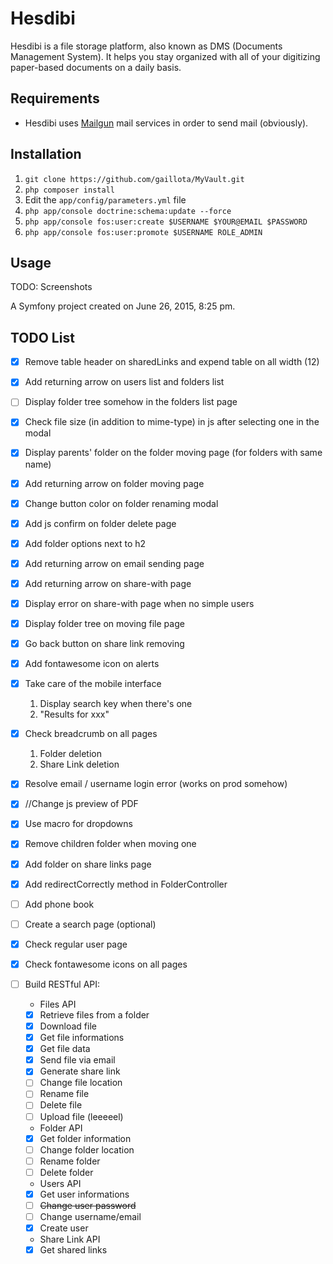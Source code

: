 # Hesdibi
Hesdibi is a file storage platform, also known as DMS (Documents Management System).
It helps you stay organized with all of your digitizing paper-based documents on a daily basis.

## Requirements
* Hesdibi uses [Mailgun](https://www.mailgun.com/) mail services in order to send mail (obviously).

## Installation
1. `git clone https://github.com/gaillota/MyVault.git`
2. `php composer install`
3. Edit the `app/config/parameters.yml` file
4. `php app/console doctrine:schema:update --force`
5. `php app/console fos:user:create $USERNAME $YOUR@EMAIL $PASSWORD`
6. `php app/console fos:user:promote $USERNAME ROLE_ADMIN`

## Usage

TODO: Screenshots

A Symfony project created on June 26, 2015, 8:25 pm.

TODO List
-----
- [x] Remove table header on sharedLinks and expend table on all width (12)
- [x] Add returning arrow on users list and folders list
- [ ] Display folder tree somehow in the folders list page
- [x] Check file size (in addition to mime-type) in js after selecting one in the modal
- [x] Display parents' folder on the folder moving page (for folders with same name)
- [x] Add returning arrow on folder moving page
- [x] Change button color on folder renaming modal
- [x] Add js confirm on folder delete page
- [x] Add folder options next to h2
- [x] Add returning arrow on email sending page
- [x] Add returning arrow on share-with page
- [x] Display error on share-with page when no simple users
- [x] Display folder tree on moving file page
- [x] Go back button on share link removing
- [x] Add fontawesome icon on alerts
- [x] Take care of the mobile interface
  1. Display search key when there's one
  2. "Results for xxx"
- [x] Check breadcrumb on all pages
  1. Folder deletion
  2. Share Link deletion
- [x] Resolve email / username login error (works on prod somehow)
- [x] //Change js preview of PDF
- [x] Use macro for dropdowns
- [x] Remove children folder when moving one
- [x] Add folder on share links page
- [x] Add redirectCorrectly method in FolderController
- [ ] Add phone book
- [ ] Create a search page (optional)
- [x] Check regular user page
- [x] Check fontawesome icons on all pages

- [ ] Build RESTful API:
  - Files API
  - [X] Retrieve files from a folder
  - [X] Download file
  - [X] Get file informations
  - [X] Get file data
  - [X] Send file via email
  - [X] Generate share link
  - [ ] Change file location
  - [ ] Rename file
  - [ ] Delete file
  - [ ] Upload file (leeeeel)
  - Folder API
  - [X] Get folder information
  - [ ] Change folder location
  - [ ] Rename folder
  - [ ] Delete folder
  - Users API
  - [X] Get user informations
  - [ ] ~~Change user password~~
  - [ ] Change username/email
  - [X] Create user
  - Share Link API
  - [X] Get shared links
